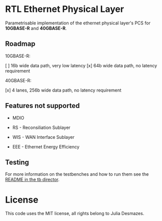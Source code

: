 # RTL Ethernet Physical Layer

Parametrisable implementation of the ethernet physical layer's PCS for **10GBASE-R** and **40GBASE-R**.
 
## Roadmap

10GBASE-R:

[ ] 16b wide data path, very low latency
[x] 64b wide data path, no latency requirement

40GBASE-R:

[x] 4 lanes, 256b wide data path, no latency requirement

## Features not supported

- MDIO

- RS - Reconsiliation Sublayer

- WIS - WAN Interface Sublayer

- EEE - Ethernet Energy Efficiency 

## Testing

For more information on the testbenches and how to run them see the [README in the tb director](tb/README.md).

# License 

This code uses the MIT license, all rights belong to Julia Desmazes.

